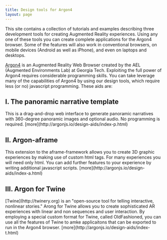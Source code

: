 ```yaml
---
title: Design tools for Argon4
layout: page
---
```

This site contains a collection of tutorials and examples describing three development tools for creating Augmented Reality experiences. Using any one of these tools you can create complete applications for the Argon4 browser. Some of the features will also work in conventional browsers, on mobile devices (Android as well as iPhone), and even on laptops and desktops. 

[Argon4](http://argonjs.io/argon-app/) is an Augmented Reality Web Browser created by the AEL (Augmented Environments Lab) at Georgia Tech. Exploiting the full power of Argon4 requires considerable programming skills. You can take leverage many of the capabilities of Argon4 by using our design tools, which require less (or no) javascript programming. These aids are:

<h2>I. The panoramic narrative template</h2> This is a drag-and-drop web interface to generate panoramic narratives with 360-degree panoramic images and optional audio. No programming is required. [more](http://argonjs.io/design-aids/index-p.html)
<h2>II. Argon-aframe</h2> This extension to the aframe-framework allows you to create 3D graphic experiences by making use of custom html tags. For many experiences you will need only html. You can add further features to your experience by writing additional javascript scripts. [more](http://argonjs.io/design-aids/index-a.html)
<h2>III. Argon for Twine</h2> [Twine](http://twinery.org) is an "open-source tool for telling interactive, nonlinear stories." Arong for Twine allows you to create sophisticated AR experiences with linear and non sequences and user interaction.  By employing a special custom format for Twine, called OldFashioned, you can use all the features of Twine to amke applicaitons that can be exported to run in the Argon4 browser. [more](http://argonjs.io/design-aids/index-t.html)

